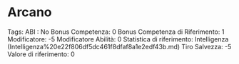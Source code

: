 # Arcano

Tags: ABI
: No
Bonus Competenza: 0
Bonus Competenza di Riferimento: 1
Modificatore: -5
Modificatore  Abilità: 0
Statistica di riferimento: Intelligenza (Intelligenza%20e22f806df5dc461f8dfaf8a1e2edf43b.md)
Tiro Salvezza: -5
Valore di riferimento: 0